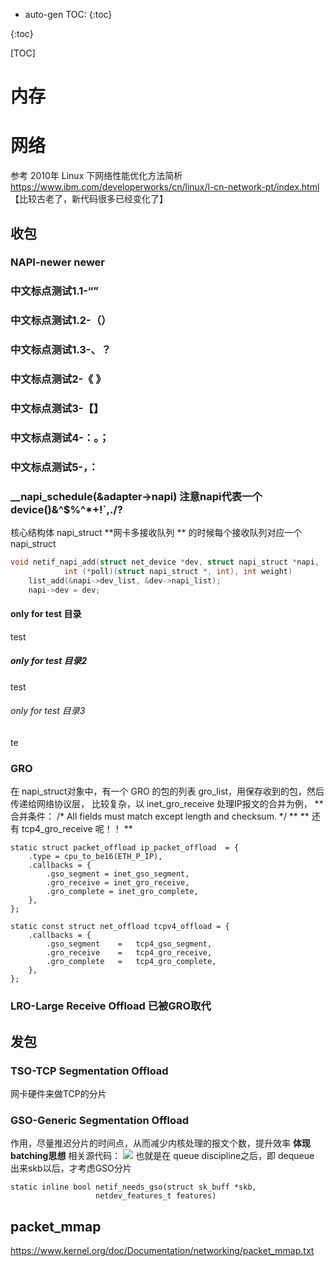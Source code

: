 * auto-gen TOC:
{:toc}


{:toc}


[TOC]

# 内存

# 网络
参考 2010年 Linux 下网络性能优化方法简析
https://www.ibm.com/developerworks/cn/linux/l-cn-network-pt/index.html
【比较古老了，新代码很多已经变化了】

## 收包
### NAPI-newer newer

### 中文标点测试1.1-“”
### 中文标点测试1.2-（）
### 中文标点测试1.3-、？
### 中文标点测试2-《 》 
### 中文标点测试3-【】 
### 中文标点测试4-：。；
### 中文标点测试5-，：
### __napi_schedule(&adapter->napi) 注意napi代表一个device()&^$%^*+!`,./?

核心结构体 napi_struct
**网卡多接收队列 ** 的时候每个接收队列对应一个napi_struct
``` C
void netif_napi_add(struct net_device *dev, struct napi_struct *napi,
		    int (*poll)(struct napi_struct *, int), int weight)
	list_add(&napi->dev_list, &dev->napi_list);
	napi->dev = dev;
```

#### only for test 目录
test
##### only for test 目录2
test 
###### only for test 目录3
te

### GRO
在 napi\_struct对象中，有一个 GRO 的包的列表 gro\_list，用保存收到的包，然后传递给网络协议层，
比较复杂，以 inet_gro_receive 处理IP报文的合并为例，
** 合并条件： /* All fields must match except length and checksum. */ **
** 还有 tcp4_gro_receive 呢！！ ** 
```
static struct packet_offload ip_packet_offload  = {
	.type = cpu_to_be16(ETH_P_IP),
	.callbacks = {
		.gso_segment = inet_gso_segment,
		.gro_receive = inet_gro_receive,
		.gro_complete = inet_gro_complete,
	},
};

static const struct net_offload tcpv4_offload = {
	.callbacks = {
		.gso_segment	=	tcp4_gso_segment,
		.gro_receive	=	tcp4_gro_receive,
		.gro_complete	=	tcp4_gro_complete,
	},
};

```



### LRO-Large Receive Offload 已被GRO取代


## 发包
### TSO-TCP Segmentation Offload
网卡硬件来做TCP的分片
### GSO-Generic Segmentation Offload
作用，尽量推迟分片的时间点，从而减少内核处理的报文个数，提升效率
**体现batching思想**
相关源代码：
![](http://p14ws25od.bkt.clouddn.com/201712191036_260.png)
也就是在 queue discipline之后，即 dequeue 出来skb以后，才考虑GSO分片

```
static inline bool netif_needs_gso(struct sk_buff *skb,
				   netdev_features_t features)
```

## packet_mmap

https://www.kernel.org/doc/Documentation/networking/packet_mmap.txt

